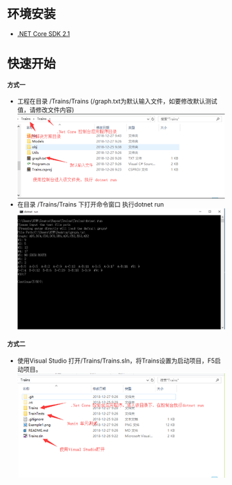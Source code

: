 ﻿# 环境安装 #
- [.NET Core SDK 2.1](https://dotnet.microsoft.com/download)

# 快速开始 #
#### 方式一
- 工程在目录 /Trains/Trains (/graph.txt为默认输入文件，如要修改默认测试值，请修改文件内容)
![示例1](/Example1.png)
- 在目录 /Trains/Trains 下打开命令窗口 执行dotnet run 
![示例1](/Example2.png)
#### 方式二
- 使用Visual Studio 打开/Trains/Trains.sln，将Trains设置为启动项目，F5启动项目。
![示例1](/Example3.png)
